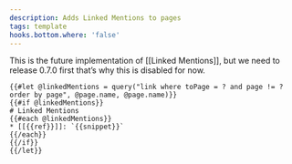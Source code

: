 ```yaml
---
description: Adds Linked Mentions to pages
tags: template
hooks.bottom.where: 'false'
---
```

This is the future implementation of [[Linked Mentions]], but we need to release 0.7.0 first that’s why this is disabled for now.

```block
{{#let @linkedMentions = query("link where toPage = ? and page != ? order by page", @page.name, @page.name)}}
{{#if @linkedMentions}}
# Linked Mentions
{{#each @linkedMentions}}
* [[{{ref}}]]: `{{snippet}}`
{{/each}}
{{/if}}
{{/let}}
```